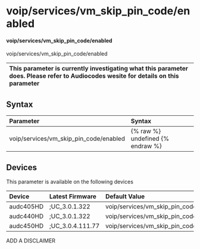 ﻿---
description: voip/services/vm_skip_pin_code/enabled
search: false
---

# voip/services/vm_skip_pin_code/enabled

#### voip/services/vm_skip_pin_code/enabled

voip/services/vm_skip_pin_code/enabled


| This parameter is currently investigating what this parameter does. Please refer to Audiocodes wesite for details on this parameter | 
| :--- |

## Syntax
| Parameter | Syntax |
| :--- | :--- |
|voip/services/vm_skip_pin_code/enabled | {% raw %} undefined {% endraw %}|

## Devices
This parameter is available on the following devices

| Device | Latest Firmware | Default Value |
|:---|:---|:---|
| audc405HD | ;UC_3.0.1.322 | voip/services/vm_skip_pin_code/enabled=1 
| audc440HD | ;UC_3.0.1.322 | voip/services/vm_skip_pin_code/enabled=1 
| audc450HD | ;UC_3.0.4.111.77 | voip/services/vm_skip_pin_code/enabled=1 

ADD A DISCLAIMER
